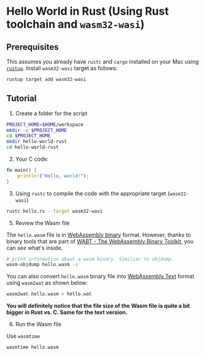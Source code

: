 # Hello World in Rust (Using Rust toolchain and `wasm32-wasi`)

## Prerequisites

This assumes you already have `rustc` and `cargo` installed on your Mac using [`rustup`](https://rustup.rs/). Install `wasm32-wasi` target as follows:

```bash
rustup target add wasm32-wasi
```

## Tutorial

1. Create a folder for the script

```bash
PROJECT_HOME=$HOME/workspace
mkdir -p $PROJECT_HOME
cd $PROJECT_HOME
mkdir hello-world-rust
cd hello-world-rust
```

2. Your C code:

```rust
fn main() {
    println!("Hello, world!");
}

```

3. Using `rustc` to compile the code with the appropriate target (`wasm32-wasi`)

```bash
rustc hello.rs --target wasm32-wasi

```

5. Review the Wasm file

The `hello.wasm` file is in [WebAssembly binary](https://webassembly.github.io/spec/core/binary/index.html) format. However, thanks to binary tools that are part of [WABT - The WebAssembly Binary Toolkit](https://github.com/WebAssembly/wabt), you can _see_ what's inside.

```bash
# print information about a wasm binary. Similiar to objdump.
wasm-objdump hello.wasm -s
```

You can also convert `hello.wasm` binary file into [WebAssembly Text](https://webassembly.github.io/spec/core/text/index.html) format using `wasm2wat` as shown below:

```bash
wasm2wat hello.wasm > hello.wat
```

**You will definitely notice that the file size of the Wasm file is quite a bit bigger in Rust vs. C. Same for the text version.**

6. Run the Wasm file

Use `wasmtime`

```bash
wasmtime hello.wasm
```
